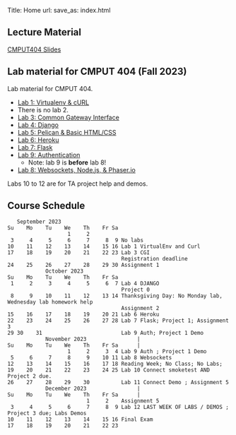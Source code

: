 Title: Home
url:
save_as: index.html

## Lecture Material

[CMPUT404 Slides](https://uofa-cmput404.github.io/cmput404-slides/)

## Lab material for CMPUT 404 (Fall 2023)

Lab material for CMPUT 404.

* [Lab 1: Virtualenv & cURL]({filename}../labs/lab-1.md)
* <!--[Lab 2: TCP Proxy]({filename}../labs/lab-2.md)--> There is no lab 2.
* [Lab 3: Common Gateway Interface]({filename}../labs/lab-3.md)
* [Lab 4: Django]({filename}../labs/lab-4.md)
* [Lab 5: Pelican & Basic HTML/CSS]({filename}../labs/lab-5.md)
* [Lab 6: Heroku]({filename}../labs/lab-6.md)
* [Lab 7: Flask]({filename}../labs/lab-7.md)
* [Lab 9: Authentication]({filename}../labs/lab-9.md)
    * Note: lab 9 is **before** lab 8!
* [Lab 8: Websockets, Node.js, & Phaser.io]({filename}../labs/lab-8.md)

Labs 10 to 12 are for TA project help and demos.

## Course Schedule

```text
   September 2023
Su    Mo    Tu    We    Th    Fr Sa
                   1     2
 3     4     5     6     7     8  9 No labs
10    11    12    13    14    15 16 Lab 1 VirtualEnv and Curl
17    18    19    20    21    22 23 Lab 3 CGI
                                    Registration deadline
24    25    26    27    28    29 30 Assignment 1 
            October 2023
Su    Mo    Tu    We    Th    Fr Sa
 1     2     3     4     5     6  7 Lab 4 DJANGO
                                    Project 0
 8     9    10    11    12    13 14 Thanksgiving Day: No Monday lab, Wednesday lab homework help
                                    Assignment 2
15    16    17    18    19    20 21 Lab 6 Heroku
22    23    24    25    26    27 28 Lab 7 Flask; Project 1; Assignment 3
29 30    31                         Lab 9 Auth; Project 1 Demo
            November 2023                |
Su    Mo    Tu    We    Th    Fr Sa      |
                   1     2     3  4 Lab 9 Auth ; Project 1 Demo
 5     6     7     8     9    10 11 Lab 8 Websockets
12    13    14    15    16    17 18 Reading Week; No Class; No Labs;
19    20    21    22    23    24 25 Lab 10 Connect smoketest AND Project 2 due.
26    27    28    29    30          Lab 11 Connect Demo ; Assignment 5
            December 2023                |
Su    Mo    Tu    We    Th    Fr Sa      |
                         1     2    Assignment 5
 3     4     5     6     7     8  9 Lab 12 LAST WEEK OF LABS / DEMOS ; Project 3 due; Labs Demos
10    11    12    13    14    15 16 Final Exam
17    18    19    20    21    22 23
```
<!--
```text
                   January 2023      
Su      Mo      Tu      We      Th      Fr Sa  
 1       2       3       4       5       6  7   No Labs
 8       9      10      11      12      13 14   Lab 1 VirtualEnv and Curl (TAs available)                        
15      16      17      18      19      20 21   Lab 2 TCP                                                        
22      23      24      25      26   A1-27 28   Lab 3 CGI Assignment 1     
29   P0-30      31                              Lab 4 DJANGO ; project 0
                      
                   February 2023      
Su      Mo      Tu      We      Th      Fr Sa  
     P0-                 1       2       3  4   Lab 4 DJANGO ; project 0
 5       6       7       8       9   A2-10 11   Lab 5 CSS and HTML ; Assignment 2 
12      13      14      15      16      17 18   Lab 6 Heroku      
19      20      21      22      23      24 25   Reading Week; No Class; No Labs;
26   A3-27      28                              Lab 7 Flask; project 1; Assignment 3
                                               
                   March 2023                                              
Su      Mo      Tu      We      Th      Fr Sa  
     A3-                 1       2   P1-3  4    Lab 7 Flask; project 1; Assignment 3
 5       6       7       8       9   A4-10 11   Lab 9 Auth ; Assignment 4 ; Project 1 demo
12      13      14   MT-15      16      17 18   Lab 8 Websockets ; MIDTERM ;  
19      20      21      22      23   P2-24 25   Lab 10 Connect smoketest AND Project 2 due.
26      27      28      29      30   A5-31      Lab 11 Connect Demo ; Assignment 5 
                                               
                   April 2023                                              
Su      Mo      Tu      We      Th      Fr Sa  
                                     A5-    1   Lab 11 Connect Demo ; Assignment 5 
 2   P3--3       4       5       6   NC--7  8   Lab 12 LAST WEEK OF LABS / DEMOS ; Project 3 due; Labs Demos
 9   NC-10      11      12      13      14 15   12th is the Last day of class for some reason. No labs.
16      17      18      19      20      21 22  
23      24      25      26      27      28 29  
30           

Last day of classes is April 12th

There is no final exam.

```
-->
